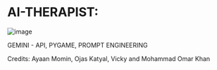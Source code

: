 # AI-THERAPIST:

![image](https://github.com/user-attachments/assets/7804c736-ca60-4025-852e-8b72f04c8f6b)

GEMINI - API, PYGAME, PROMPT ENGINEERING

Credits: Ayaan Momin, Ojas Katyal, Vicky and Mohammad Omar Khan
